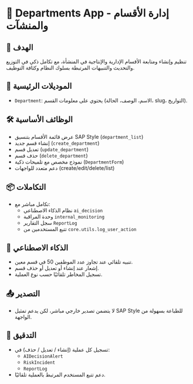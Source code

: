 # 🏢 Departments App - إدارة الأقسام والمنشآت

## 🎯 الهدف
تنظيم وإنشاء ومتابعة الأقسام الإدارية والإنتاجية في المنشأة، مع تكامل ذكي في التوزيع والتحديث والتنبيهات المرتبطة بسلوك النظام وكثافة التوظيف.

## 🧩 الموديلات الرئيسية
- `Department`: يحتوي على معلومات القسم (الاسم، الوصف، الحالة، slug، التواريخ).

## 🛠️ الوظائف الأساسية
- عرض قائمة الأقسام بتنسيق SAP Style (`department_list`)
- إنشاء قسم جديد (`create_department`)
- تعديل قسم (`update_department`)
- حذف قسم (`delete_department`)
- نموذج مخصص مع تلميحات ذكية (`DepartmentForm`)
- دعم متعدد للواجهات (create/edit/delete/list)

## 📦 التكاملات
- تكامل مباشر مع:
  - نظام الذكاء الاصطناعي `ai_decision`
  - وحدة المراقبة `internal_monitoring`
  - سجل التقارير `ReportLog`
  - تتبع المستخدمين من `core.utils.log_user_action`

## 🤖 الذكاء الاصطناعي
- تنبيه تلقائي عند تجاوز عدد الموظفين 50 في قسم معين.
- إشعار عند إنشاء أو تعديل أو حذف قسم.
- تسجيل المخاطر تلقائيًا حسب نوع العملية.

## 📤 التصدير
- لا يتضمن تصدير خارجي مباشر، لكن يدعم تمثيل SAP Style للطباعة بسهولة من الواجهة.

## 🧪 التدقيق
- تسجيل كل عملية (إنشاء / تعديل / حذف) في:
  - `AIDecisionAlert`
  - `RiskIncident`
  - `ReportLog`
- دعم تتبع المستخدم المرتبط بالعملية تلقائيًا.
